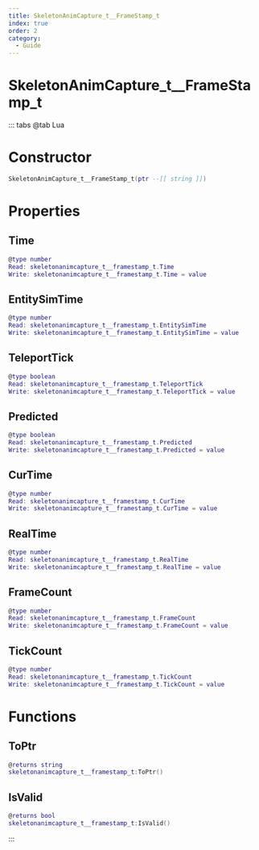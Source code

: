 ```yaml
---
title: SkeletonAnimCapture_t__FrameStamp_t
index: true
order: 2
category:
  - Guide
---
```


# SkeletonAnimCapture_t__FrameStamp_t

::: tabs
@tab Lua
# Constructor
```lua
SkeletonAnimCapture_t__FrameStamp_t(ptr --[[ string ]])
```
# Properties
## Time 
```lua
@type number
Read: skeletonanimcapture_t__framestamp_t.Time
Write: skeletonanimcapture_t__framestamp_t.Time = value
```
## EntitySimTime 
```lua
@type number
Read: skeletonanimcapture_t__framestamp_t.EntitySimTime
Write: skeletonanimcapture_t__framestamp_t.EntitySimTime = value
```
## TeleportTick 
```lua
@type boolean
Read: skeletonanimcapture_t__framestamp_t.TeleportTick
Write: skeletonanimcapture_t__framestamp_t.TeleportTick = value
```
## Predicted 
```lua
@type boolean
Read: skeletonanimcapture_t__framestamp_t.Predicted
Write: skeletonanimcapture_t__framestamp_t.Predicted = value
```
## CurTime 
```lua
@type number
Read: skeletonanimcapture_t__framestamp_t.CurTime
Write: skeletonanimcapture_t__framestamp_t.CurTime = value
```
## RealTime 
```lua
@type number
Read: skeletonanimcapture_t__framestamp_t.RealTime
Write: skeletonanimcapture_t__framestamp_t.RealTime = value
```
## FrameCount 
```lua
@type number
Read: skeletonanimcapture_t__framestamp_t.FrameCount
Write: skeletonanimcapture_t__framestamp_t.FrameCount = value
```
## TickCount 
```lua
@type number
Read: skeletonanimcapture_t__framestamp_t.TickCount
Write: skeletonanimcapture_t__framestamp_t.TickCount = value
```
# Functions
## ToPtr
```lua
@returns string
skeletonanimcapture_t__framestamp_t:ToPtr()
```
## IsValid
```lua
@returns bool
skeletonanimcapture_t__framestamp_t:IsValid()
```

:::